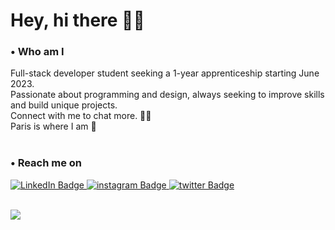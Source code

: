 # Hey,  hi there 🖖🏼

<!--<div>
<img src="https://media.giphy.com/media/xUOxfcveHmoOpeM1y0/giphy.gif" width="30%"/>
</div>-->

### • Who am I
<div> 
Full-stack developer student seeking a 1-year apprenticeship starting June 2023.<br />
Passionate about programming and design, always seeking to improve skills and build unique projects. <br />
Connect with me to chat more. 🖖🏼
</div>
 
<div>
Paris is where I am 📍
</div> 
<br />

  
<!-- <img src="https://media.giphy.com/media/QWkuGmMgphvmE/giphy.gif" width="600px"/>

  
### • Languages & tools

<div>
  <img src="https://github.com/devicons/devicon/blob/master/icons/java/java-original-wordmark.svg" title="Java" alt="Java" width="40" height="40"/>&nbsp;
  <img src="https://github.com/devicons/devicon/blob/master/icons/react/react-original-wordmark.svg" title="React" alt="React" width="40" height="40"/>&nbsp;
  <img src="https://github.com/devicons/devicon/blob/master/icons/spring/spring-original-wordmark.svg" title="Spring" alt="Spring" width="40" height="40"/>&nbsp;
  <img src="https://github.com/devicons/devicon/blob/master/icons/materialui/materialui-original.svg" title="Material UI" alt="Material UI" width="40" height="40"/>&nbsp;
  <img src="https://github.com/devicons/devicon/blob/master/icons/flutter/flutter-original.svg" title="Flutter" alt="Flutter" width="40" height="40"/>&nbsp;
 <img src="https://github.com/devicons/devicon/blob/master/icons/redux/redux-original.svg" title="Redux" alt="Redux " width="40" height="40"/>&nbsp;
  <img src="https://github.com/devicons/devicon/blob/master/icons/css3/css3-plain-wordmark.svg"  title="CSS3" alt="CSS" width="40" height="40"/>&nbsp;
  <img src="https://github.com/devicons/devicon/blob/master/icons/html5/html5-original.svg" title="HTML5" alt="HTML" width="40" height="40"/>&nbsp;
  <img src="https://github.com/devicons/devicon/blob/master/icons/javascript/javascript-original.svg" title="JavaScript" alt="JavaScript" width="40" height="40"/>&nbsp;
  <img src="https://github.com/devicons/devicon/blob/master/icons/firebase/firebase-plain-wordmark.svg" title="Firebase" alt="Firebase" width="40" height="40"/>&nbsp;
  <img src="https://github.com/devicons/devicon/blob/master/icons/gatsby/gatsby-original.svg" title="Gatsby"  alt="Gatsby" width="40" height="40"/>&nbsp;
<img src="https://github.com/devicons/devicon/blob/master/icons/mysql/mysql-original-wordmark.svg" title="MySQL"  alt="MySQL" width="40" height="40"/>&nbsp;
 <img src="https://github.com/devicons/devicon/blob/master/icons/nodejs/nodejs-original-wordmark.svg" title="NodeJS" alt="NodeJS" width="40" height="40"/>&nbsp;
 <img src="https://github.com/devicons/devicon/blob/master/icons/amazonwebservices/amazonwebservices-plain-wordmark.svg" title="AWS" alt="AWS" width="40" height="40"/>&nbsp;
  <img src="https://github.com/devicons/devicon/blob/master/icons/git/git-original-wordmark.svg" title="Git" **alt="Git" width="40" height="40"/>
</div>-->

  
### • Reach me on  
  
<div id="badges">
  <a href="https://www.linkedin.com/in/alicebergonhe/">
    <img src="https://img.shields.io/badge/LinkedIn-blue?style=for-the-badge&logo=linkedin&logoColor=white" alt="LinkedIn Badge"/>
  </a>
  <a href="https://www.instagram.com/alice_.xplore/">
    <img src="https://img.shields.io/badge/instagram-purple?style=for-the-badge&logo=instagram&logoColor=white" alt="instagram Badge"/>
  </a>
  <a href="https://www.twitter.com/alicexplore/">
    <img src="https://img.shields.io/badge/twitter-blue?style=for-the-badge&logo=twitter&logoColor=white" alt="twitter Badge"/>
  </a>
</div>
<br />
  
<!--### • My stats


  
[![GitHub Streak](http://github-readme-streak-stats.herokuapp.com?user=alicexplore&theme=dark&hide_border=true&date_format=M%20j%5B%2C%20Y%5D)](https://git.io/streak-stats)-->

<!--<div>
  <img src="https://komarev.com/ghpvc/?username=your-github-username&style=flat-square&color=blue" alt=""/>
<div/>-->




  ![](https://media.giphy.com/media/QWkuGmMgphvmE/giphy.gif)
  
  
<!--![mac128-01](https://user-images.githubusercontent.com/102388803/210119556-fc63ac51-2228-40ab-9393-657d3bd483c2.jpg)-->


<!-- ![](https://media.giphy.com/media/QWkuGmMgphvmE/giphy.gif)-->



 
  
  <!--<img src="https://media.giphy.com/media/hvRJCLFzcasrR4ia7z/giphy.gif" width="30px"/>-->
  
   <!--<div> 
I discovered {coding} lately &&  I absolutely love it, now I'm trying to create cool stuff {🕶} and continue to improve my skills.  <br />
I am currently learning Software Development since october 2022 @AdaTechSchool.
</div>
<div>
Paris is where I am 📍
 
<br />
<div> 
I love aesthetic and I love complexity.
<br />
I love them both and even more when they merge.
</div>
<br />
<div>
I love aesthetic because I like its demands and the fact that it is multiple, changing and always surprising.<br /> So I can travel, marvel, change too, improve my eye on things, propose new aesthetics and then touch people.
</div>
<br />
<div>
All this sometimes without moving.
</div>
<br />
<div>
Complexity was my first acolyte, it always made me feel safe, efficient, unique, it may seems paradoxical but it’s not.
<br />It tells me that everything remains to be done and that there are new things to learn, new problems to solve,<br /> again and again. 
That is why it's so reassuring, a kind of infinite loop of windows that open on my needs.
</div>
<br />
<div>
And this because, as far as I can remember, boredom has always been my worst enemy, which is why it was more <br />
than obvious that Software Development would respond almost instinctively to everything that had been missing until now;<br />
the biggest and most exciting solution to boredom.
</div>
<br />
<div>
➤ I am currently learning Software Development @AdaTechSchool {since oct.22} && I absolutely love it.
</div>
<br />
<div>
➤ I am looking for an apprenticeship as a full-stack or front-end developer for one year to start before July 2023, let’s meet up ! 👋🏼
</div> 
<br />
<div>
➤ I'm also passionate about cosmology, movies from the 80s, 90s, and definitely unbeatable on musical blind tests.
</div>
<br />
<div>
➤ Paris is where I am 📍 
</div> 
<br />
I discovered {coding} lately &&  I absolutely love it.<br /> 
Now I'm trying to create cool stuff {🕶} and continue to improve my skills with all I see, <br /> 
learn or trying out, always with enthusiasm and passion. <br />
I am currently learning Software Development since october 2022 @AdaTechSchool.
</div>
</div>-->




<!--<p><img align="left" src="https://github-readme-stats.vercel.app/api/top-langs?username=alicexplore&show_icons=true&locale=en&layout=compact"& alt="alicexplore"/></p>

<p>&nbsp;<img align="center" src="https://github-readme-stats.vercel.app/api?username=alicexplore&show_icons=true&locale=en" alt="alicexplore" /></p>-->


